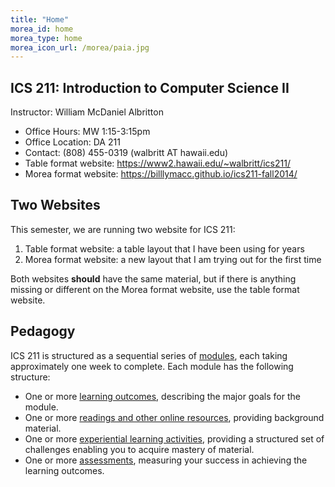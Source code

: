 ```yaml
---
title: "Home"
morea_id: home
morea_type: home
morea_icon_url: /morea/paia.jpg
---
```


## ICS 211: Introduction to Computer Science II

Instructor:	William McDaniel Albritton

  * Office Hours:	MW 1:15-3:15pm
  * Office Location: 	DA 211
  * Contact:	(808) 455-0319 (walbritt AT hawaii.edu)
  * Table format website: <a href="https://www2.hawaii.edu/~walbritt/ics211/" target="_blank">https://www2.hawaii.edu/~walbritt/ics211/</a>
  * Morea format website: <a href="https://billlymacc.github.io/ics211-fall2014/" target="_blank">https://billlymacc.github.io/ics211-fall2014/</a>

## Two Websites

This semester, we are running two website for ICS 211:  

1. Table format website: a table layout that I have been using for years 
2. Morea format website: a new layout that I am trying out for the first time

Both websites <b>should</b> have the same material, but 
if there is anything missing or different on the Morea format website,
use the table format website. 


## Pedagogy

ICS 211 is structured as a sequential series of [modules](modules),
each taking approximately one week to complete. 
Each module has the following structure:

  * One or more [learning outcomes](outcomes), describing the major goals for the module.
  * One or more [readings and other online resources](readings), providing background material.
  * One or more [experiential learning activities](experiences), providing a structured set of challenges enabling you to acquire mastery of material.
  * One or more [assessments](assessments), measuring your success in achieving the learning outcomes.